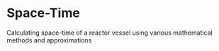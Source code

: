 # Space-Time
Calculating space-time of a reactor vessel using various mathematical methods and approximations
